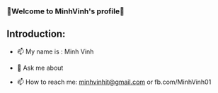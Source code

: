 ### 👋Welcome to MinhVinh's profile👋
## Introduction:
- 📫 My name is : Minh Vinh

- 💬 Ask me about 
- 📫 How to reach me: minhvinhit@gmail.com or fb.com/MinhVinh01

<!--
**minhvinh20/minhvinh20** is a ✨ _special_ ✨ repository because its `README.md` (this file) appears on your GitHub profile.

Introduction:

- 💬 Ask me about 
- 📫 How to reach me: minhvinhit@gmail.com or fb.com/MinhVinh01
-->
